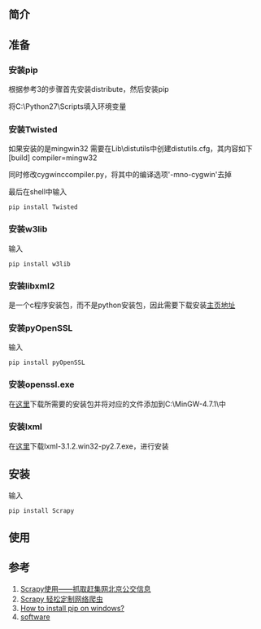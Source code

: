 ## 简介

## 准备

### 安装pip

根据参考3的步骤首先安装distribute，然后安装pip

将C:\Python27\Scripts填入环境变量

### 安装Twisted

如果安装的是mingwin32
需要在Lib\distutils中创建distutils.cfg，其内容如下
    [build]
    compiler=mingw32

同时修改cygwinccompiler.py，将其中的编译选项'-mno-cygwin'去掉

最后在shell中输入
    
    pip install Twisted

### 安装w3lib

输入

    pip install w3lib

### 安装libxml2

是一个c程序安装包，而不是python安装包，因此需要下载安装[主页地址](http://www.xmlsoft.org/)



### 安装pyOpenSSL

输入

    pip install pyOpenSSL

### 安装openssl.exe

在[这里](http://xmlsoft.org/sources/win32/)下载所需要的安装包并将对应的文件添加到C:\MinGW-4.7.1\中

### 安装lxml

在[这里](https://pypi.python.org/simple/lxml/)下载lxml-3.1.2.win32-py2.7.exe，进行安装

## 安装

输入

    pip install Scrapy

## 使用

## 参考

1. [Scrapy使用——抓取赶集网北京公交信息](http://wwwdigger.com/?p=111)
2. [Scrapy 轻松定制网络爬虫](http://blog.pluskid.org/?p=366)
3. [How to install pip on windows?](http://stackoverflow.com/questions/4750806/how-to-install-pip-on-windows)
4. [software](http://www.lfd.uci.edu/~gohlke/pythonlibs/#distribute)
